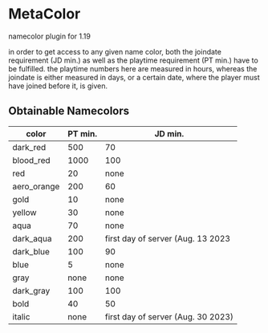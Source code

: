 # MetaColor
namecolor plugin for 1.19

in order to get access to any given name color, both the joindate requirement (JD min.) as well as the playtime requirement (PT min.) have to be fulfilled.
the playtime numbers here are measured in hours, whereas the joindate is either measured in days, or a certain date, where the player must have joined before it, is given.
## Obtainable Namecolors
|color|PT min.|JD min.|
|-----|-------|-------|
|dark_red|500|70|
|blood_red|1000|100|
|red|20|none|
|aero_orange|200|60|
|gold|10|none|
|yellow|30|none|
|aqua|70|none|
|dark_aqua|200|first day of server (Aug. 13 2023|
|dark_blue|100|90|
|blue|5|none|
|gray|none|none|
|dark_gray|100|100|
|bold|40|50|
|italic|none|first day of server (Aug. 30 2023)|
